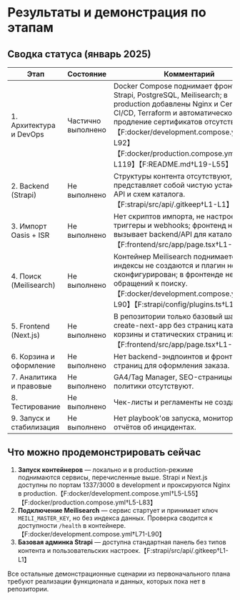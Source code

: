 # Результаты и демонстрация по этапам

## Сводка статуса (январь 2025)

| Этап | Состояние | Комментарий |
| --- | --- | --- |
| 1. Архитектура и DevOps | Частично выполнено | Docker Compose поднимает фронтенд, Strapi, PostgreSQL, Meilisearch; в production добавлены Nginx и Certbot. CI/CD, Terraform и автоматическое продление сертификатов отсутствуют.【F:docker/development.compose.yml†L1-L92】【F:docker/production.compose.yml†L1-L119】【F:README.md†L19-L55】 |
| 2. Backend (Strapi) | Не выполнено | Структуры контента отсутствуют, Strapi представляет собой чистую установку без API и схем каталога.【F:strapi/src/api/.gitkeep†L1-L1】 |
| 3. Импорт Oasis + ISR | Не выполнено | Нет скриптов импорта, не настроены ISR-триггеры и webhooks; фронтенд не вызывает backend/API для каталога.【F:frontend/src/app/page.tsx†L1-L72】 |
| 4. Поиск (Meilisearch) | Не выполнено | Контейнер Meilisearch поднимается, но индексы не создаются и плагин не сконфигурирован; в фронтенде нет обращений к поиску.【F:docker/development.compose.yml†L71-L90】【F:strapi/config/plugins.ts†L1-L17】 |
| 5. Frontend (Next.js) | Не выполнено | В репозитории только базовый шаблон create-next-app без страниц каталога, корзины и статических страниц из ТЗ.【F:frontend/src/app/page.tsx†L1-L72】 |
| 6. Корзина и оформление | Не выполнено | Нет backend-эндпоинтов и фронтенд-страниц для оформления заказа. |
| 7. Аналитика и правовые | Не выполнено | GA4/Tag Manager, SEO-страницы и политики отсутствуют. |
| 8. Тестирование | Не выполнено | Чек-листы и регламенты не созданы. |
| 9. Запуск и стабилизация | Не выполнено | Нет playbook'ов запуска, мониторинга и отчётов об инцидентах. |

## Что можно продемонстрировать сейчас

1. **Запуск контейнеров** — локально и в production-режиме поднимаются
   сервисы, перечисленные выше. Strapi и Next.js доступны по портам
   1337/3000 в development и проксируются Nginx в production.【F:docker/development.compose.yml†L5-L55】【F:docker/production.compose.yml†L5-L83】
2. **Подключение Meilisearch** — сервис стартует и принимает ключ
   `MEILI_MASTER_KEY`, но без индекса данных. Проверка сводится к
   доступности `/health` в контейнере.【F:docker/development.compose.yml†L71-L90】
3. **Базовая админка Strapi** — доступна стандартная панель без типов
   контента и пользовательских настроек.【F:strapi/src/api/.gitkeep†L1-L1】

Все остальные демонстрационные сценарии из первоначального плана требуют
реализации функционала и данных, которых пока нет в репозитории.

